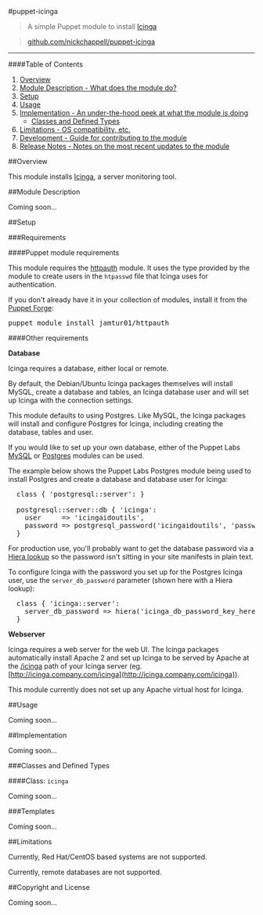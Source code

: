 #puppet-icinga
> A simple Puppet module to install [Icinga](http://www.icinga.org/)

> [github.com/nickchappell/puppet-icinga](https://github.com/nickchappell/puppet-icinga)
- - -

####Table of Contents

1. [Overview](#overview)
2. [Module Description - What does the module do?](#module-description)
3. [Setup](#setup)
4. [Usage](#usage)
5. [Implementation - An under-the-hood peek at what the module is doing](#implementation)
    * [Classes and Defined Types](#classes-and-defined-types)
6. [Limitations - OS compatibility, etc.](#limitations)
7. [Development - Guide for contributing to the module](#development)
8. [Release Notes - Notes on the most recent updates to the module](#release-notes)

##Overview

This module installs [Icinga](http://icinga.org/), a server monitoring tool.

##Module Description

Coming soon...

##Setup

###Requirements

####Puppet module requirements

This module requires the [httpauth](https://github.com/jamtur01/puppet-httpauth) module. It uses the type provided by the module to create users in the `htpasswd` file that Icinga uses for authentication.

If you don't already have it in your collection of modules, install it from the [Puppet Forge](https://forge.puppetlabs.com/):

<pre>
puppet module install jamtur01/httpauth
</pre>

####Other requirements

**Database**

Icinga requires a database, either local or remote.

By default, the Debian/Ubuntu Icinga packages themselves will install MySQL, create a database and tables, an Icinga database user and will set up Icinga with the connection settings.

This module defaults to using Postgres. Like MySQL, the Icinga packages will install and configure Postgres for Icinga, including creating the database, tables and user.

If you would like to set up your own database, either of the Puppet Labs [MySQL](https://github.com/puppetlabs/puppetlabs-mysql) or [Postgres](https://github.com/puppetlabs/puppetlabs-postgresql) modules can be used. 

The example below shows the Puppet Labs Postgres module being used to install Postgres and create a database and database user for Icinga:

<pre>
  class { 'postgresql::server': }

  postgresql::server::db { 'icinga':
    user     => 'icingaidoutils',
    password => postgresql_password('icingaidoutils', 'password'),
  }
</pre>

For production use, you'll probably want to get the database password via a [Hiera lookup](http://docs.puppetlabs.com/hiera/1/puppet.html) so the password isn't sitting in your site manifests in plain text.

To configure Icinga with the password you set up for the Postgres Icinga user, use the `server_db_password` parameter (shown here with a Hiera lookup):

<pre>
  class { 'icinga::server':
    server_db_password => hiera('icinga_db_password_key_here')
  }
</pre>

**Webserver**

Icinga requires a web server for the web UI. The Icinga packages automatically install Apache 2 and set up Icinga to be served by Apache at the [/icinga](/icinga) path of your Icinga server (eg. [http://icinga.company.com/icinga](http://icinga.company.com/icinga)).

This module currently does not set up any Apache virtual host for Icinga.

##Usage

Coming soon...

##Implementation

Coming soon...

###Classes and Defined Types

####Class: `icinga`

Coming soon...

###Templates

Coming soon...

##Limitations

Currently, Red Hat/CentOS based systems are not supported.

Currently, remote databases are not supported.

##Copyright and License

Coming soon...